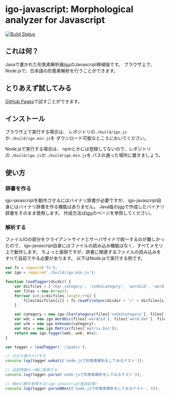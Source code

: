 igo-javascript: Morphological analyzer for Javascript
======

[![Build Status](https://api.travis-ci.org/shogo82148/igo-javascript.png)](https://api.travis-ci.org/shogo82148/igo-javascript)

## これは何？
Javaで書かれた形態素解析器[Igo](https://igo.sourceforge.jp/)のJavascript移植版です。
ブラウザ上で、Node.jsで、日本語の形態素解析を行うことができます。

## とりあえず試してみる

[GitHub Pages](https://shogo82148.github.io/igo-javascript/)で試すことができます。

## インストール
ブラウザ上で実行する場合は、
レポジトリの`./build/igo.js`か`./build/igo.min.js`を
ダウンロード可能なところにおいてください。

Node.jsで実行する場合は、
npmとかには登録してないので、レポジトリの`./build/igo.js`か`./build/igo.min.js`を
パスの通った場所に置きましょう。

## 使い方

### 辞書を作る
igo-javascriptを動作させるにはバイナリ辞書が必要ですが、
igo-javascript自身にはバイナリ辞書を作る機能はありません。
Java版の[Igo](https://igo.sourceforge.jp/)で作成したバイナリ辞書をそのまま使用します。
作成方法は[Igo](https://igo.sourceforge.jp/)のページを参照してください。

### 解析する

ファイルIOの部分をクライアントサイドとサーバサイドで統一するのが難しかったので、
igo-javascript自身にはファイルの読み込み機能はなく、すべてメモリ上で動作します。
ちょっと面倒ですが、辞書に関連するファイルの読み込みをすべて自前でやる必要があります。
以下はNode.jsで実行する例です。

``` javascript
var fs = require('fs');
var igo = require('./build/igo.min.js');

function loadTagger(dicdir) {
    var dicfiles = ['char.category', 'code2category', 'word2id', 'word.dat', 'word.ary.idx', 'word.inf', 'matrix.bin'];
    var files = new Array();
    for(var i=0;i<dicfiles.length;++i) {
        files[dicfiles[i]] = fs.readFileSync(dicdir + '/' + dicfiles[i]);
    }

    var category = new igo.CharCategory(files['code2category'], files['char.category']);
    var wdc = new igo.WordDic(files['word2id'], files['word.dat'], files['word.ary.idx'], files['word.inf']);
    var unk = new igo.Unknown(category);
    var mtx = new igo.Matrix(files['matrix.bin']);
    return new igo.Tagger(wdc, unk, mtx);
}

var tagger = loadTagger('./ipadic');

// 分かち書きだけする
console.log(tagger.wakati('node.jsで形態素解析をしてみるテスト'));

// 品詞情報も一緒に取得する
console.log(tagger.parse('node.jsで形態素解析をしてみるテスト'));

// NBest解を取得する(igo-javascript独自拡張)
console.log(tagger.parseNBest('node.jsで形態素解析をしてみるテスト', 5));
```
